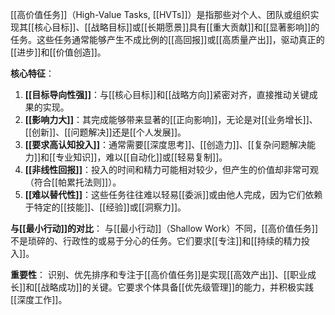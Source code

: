 [[高价值任务]]（High-Value Tasks, [[HVTs]]）是指那些对个人、团队或组织实现其[[核心目标]]、[[战略目标]]或[[长期愿景]]具有[[重大贡献]]和[[显著影响]]的任务。这些任务通常能够产生不成比例的[[高回报]]或[[高质量产出]]，驱动真正的[[进步]]和[[价值创造]]。

**核心特征**：
1.  **[[目标导向性强]]**：与[[核心目标]]和[[战略方向]]紧密对齐，直接推动关键成果的实现。
2.  **[[影响力大]]**：其完成能够带来显著的[[正向影响]]，无论是对[[业务增长]]、[[创新]]、[[问题解决]]还是[[个人发展]]。
3.  **[[要求高认知投入]]**：通常需要[[深度思考]]、[[创造力]]、[[复杂问题解决能力]]和[[专业知识]]，难以[[自动化]]或[[轻易复制]]。
4.  **[[非线性回报]]**：投入的时间和精力可能相对较少，但产生的价值却非常可观（符合[[帕累托法则]]）。
5.  **[[难以替代性]]**：这些任务往往难以轻易[[委派]]或由他人完成，因为它们依赖于特定的[[技能]]、[[经验]]或[[洞察力]]。

**与[[最小行动]]的对比**：
与[[最小行动]]（Shallow Work）不同，[[高价值任务]]不是琐碎的、行政性的或易于分心的任务。它们要求[[专注]]和[[持续的精力投入]]。

**重要性**：
识别、优先排序和专注于[[高价值任务]]是实现[[高效产出]]、[[职业成长]]和[[战略成功]]的关键。它要求个体具备[[优先级管理]]的能力，并积极实践[[深度工作]]。